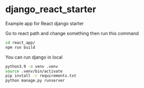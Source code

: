 # django_react_starter
Example app for React django starter

Go to react path and change something then run this command 
```bash
cd react_app/
npm run build
```
You can run django in local
```bash
python3.9 -m venv .venv
source .venv/bin/activate
pip install -r requirements.txt
python manage.py runserver
```
